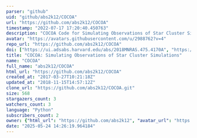```yaml
---
parser: "github"
uid: "github/abs2k12/COCOA"
url: "https://github.com/abs2k12/COCOA"
timestamp: "2022-07-17 17:20:40.450763"
description: "COCOA Code for Simulating Observations of Star Cluster Simulations"
avatar: "https://avatars.githubusercontent.com/u/2988762?v=4"
repo_url: "https://github.com/abs2k12/COCOA"
doi: ["https://ui.adsabs.harvard.edu/abs/2018MNRAS.475.4170A", "https://ui.adsabs.harvard.edu/abs/2017ascl.soft03002A/abstract"]
title: "COCOA: Simulating Observations of Star Cluster Simulations"
name: "COCOA"
full_name: "abs2k12/COCOA"
html_url: "https://github.com/abs2k12/COCOA"
created_at: "2017-03-27T10:21:18Z"
updated_at: "2018-11-15T14:57:12Z"
clone_url: "https://github.com/abs2k12/COCOA.git"
size: 568
stargazers_count: 3
watchers_count: 3
language: "Python"
subscribers_count: 2
owner: {"html_url": "https://github.com/abs2k12", "avatar_url": "https://avatars.githubusercontent.com/u/2988762?v=4", "login": "abs2k12", "type": "User"}
date: "2025-05-24 14:26:19.964184"
---
```

